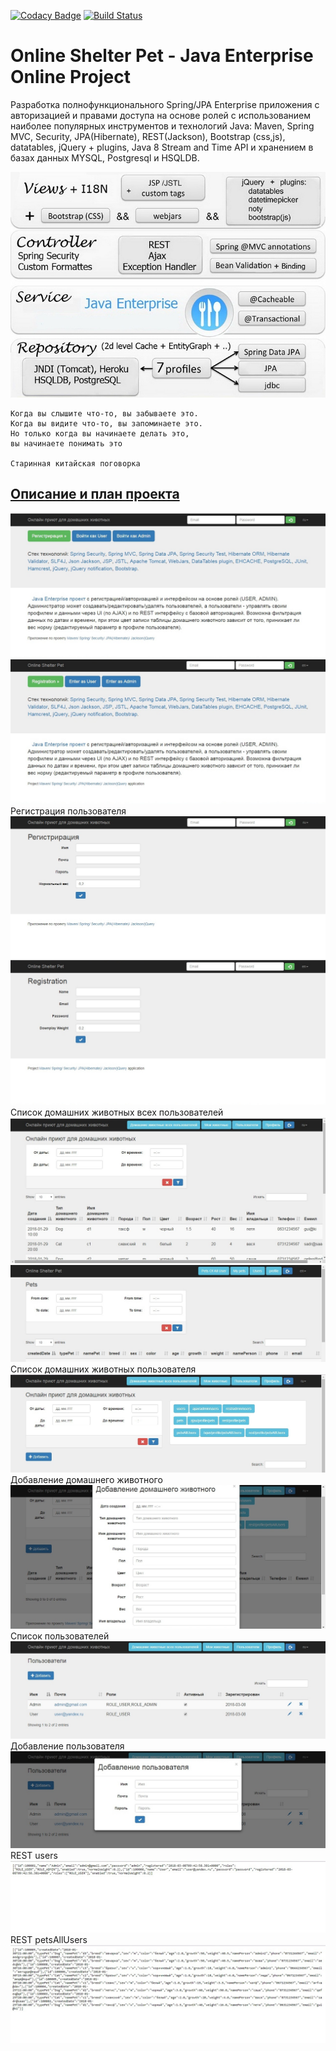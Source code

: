 [![Codacy Badge](https://api.codacy.com/project/badge/Grade/52cfb40281b24f878124499f70da78bb)](https://app.codacy.com/app/dimaSkalora/OnlineShelterPet)
[![Build Status](https://travis-ci.org/dimaSkalora/OnlineShelterPet.svg?branch=master)](https://travis-ci.org/dimaSkalora/OnlineShelterPet)

Online Shelter Pet - Java Enterprise Online Project 
====================================================

Разработка полнофункционального Spring/JPA Enterprise приложения c авторизацией и правами доступа на основе ролей с использованием наиболее популярных инструментов и технологий Java: Maven, Spring MVC, Security, JPA(Hibernate), REST(Jackson), Bootstrap (css,js), datatables, jQuery + plugins, Java 8 Stream and Time API и хранением в базах данных MYSQL, Postgresql и HSQLDB.

![Image alt](https://github.com/dimaSkalora/OnlineShelterPet/raw/master/image/JavaEnterprise.jpg)

    Когда вы слышите что-то, вы забываете это.
    Когда вы видите что-то, вы запоминаете это.
    Но только когда вы начинаете делать это,
    вы начинаете понимать это

    Старинная китайская поговорка

## <a href="description.md">Описание и план проекта</a>

![Image alt](https://github.com/dimaSkalora/OnlineShelterPet/blob/master/image/login.jpg)
![Image alt](https://github.com/dimaSkalora/OnlineShelterPet/blob/master/image/login_en.jpg)
Регистрация пользователя
![Image alt](https://github.com/dimaSkalora/OnlineShelterPet/blob/master/image/register.jpg)
![Image alt](https://github.com/dimaSkalora/OnlineShelterPet/blob/master/image/register_en.jpg)
Список домашних животных всех пользователей
![Image alt](https://github.com/dimaSkalora/OnlineShelterPet/blob/master/image/petsAllUsers.jpg)
![Image alt](https://github.com/dimaSkalora/OnlineShelterPet/blob/master/image/petsAllUsers_en.jpg)
Список домашних животных пользователя
![Image alt](https://github.com/dimaSkalora/OnlineShelterPet/blob/master/image/pets.jpg)
Добавление домашнего животного
![Image alt](https://github.com/dimaSkalora/OnlineShelterPet/blob/master/image/pets_add.jpg)
Список пользователей
![Image alt](https://github.com/dimaSkalora/OnlineShelterPet/blob/master/image/users.jpg)
Добавление пользователя
![Image alt](https://github.com/dimaSkalora/OnlineShelterPet/blob/master/image/user_add.jpg)
REST users
![Image alt](https://github.com/dimaSkalora/OnlineShelterPet/blob/master/image/OnlineShelterPet_rest_admin_users.jpg)
REST petsAllUsers
![Image alt](https://github.com/dimaSkalora/OnlineShelterPet/blob/master/image/OnlineShelterPet_rest_profile_petsAllUsers.jpg)